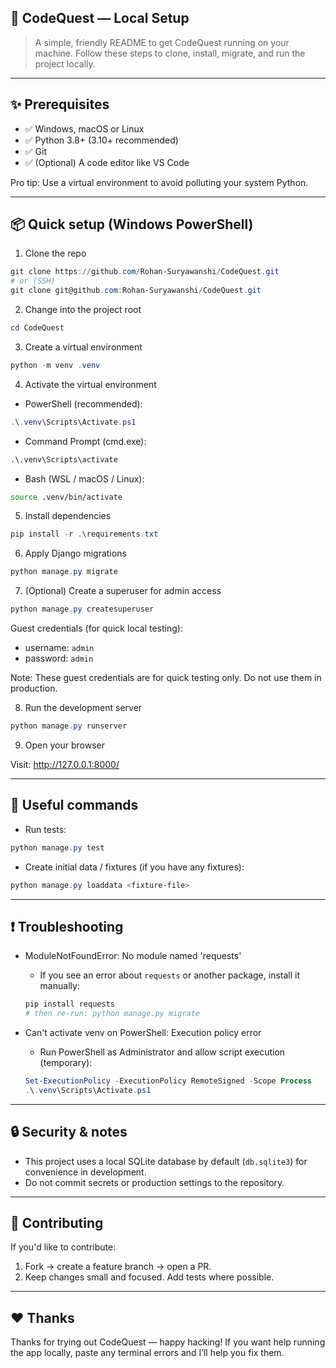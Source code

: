 ## 🚀 CodeQuest — Local Setup

> A simple, friendly README to get CodeQuest running on your machine. Follow these steps to clone, install, migrate, and run the project locally.

---

## ✨ Prerequisites

- ✅ Windows, macOS or Linux
- ✅ Python 3.8+ (3.10+ recommended)
- ✅ Git
- ✅ (Optional) A code editor like VS Code

Pro tip: Use a virtual environment to avoid polluting your system Python.

---

## 📦 Quick setup (Windows PowerShell)

1. Clone the repo

```powershell
git clone https://github.com/Rohan-Suryawanshi/CodeQuest.git
# or (SSH)
git clone git@github.com:Rohan-Suryawanshi/CodeQuest.git
```

2. Change into the project root

```powershell
cd CodeQuest
```

3. Create a virtual environment

```powershell
python -m venv .venv
```

4. Activate the virtual environment

- PowerShell (recommended):

```powershell
.\.venv\Scripts\Activate.ps1
```

- Command Prompt (cmd.exe):

```cmd
.\.venv\Scripts\activate
```

- Bash (WSL / macOS / Linux):

```bash
source .venv/bin/activate
```

5. Install dependencies

```powershell
pip install -r .\requirements.txt
```

6. Apply Django migrations

```powershell
python manage.py migrate
```

7. (Optional) Create a superuser for admin access

```powershell
python manage.py createsuperuser
```

Guest credentials (for quick local testing):

- username: `admin`
- password: `admin`

Note: These guest credentials are for quick testing only. Do not use them in production.

8. Run the development server

```powershell
python manage.py runserver
```

9. Open your browser

Visit: http://127.0.0.1:8000/

---

## 🧰 Useful commands

- Run tests:

```powershell
python manage.py test
```

- Create initial data / fixtures (if you have any fixtures):

```powershell
python manage.py loaddata <fixture-file>
```

---

## ❗ Troubleshooting

- ModuleNotFoundError: No module named 'requests'

  - If you see an error about `requests` or another package, install it manually:

  ```powershell
  pip install requests
  # then re-run: python manage.py migrate
  ```

- Can't activate venv on PowerShell: Execution policy error

  - Run PowerShell as Administrator and allow script execution (temporary):

  ```powershell
  Set-ExecutionPolicy -ExecutionPolicy RemoteSigned -Scope Process
  .\.venv\Scripts\Activate.ps1
  ```

---

## 🔒 Security & notes

- This project uses a local SQLite database by default (`db.sqlite3`) for convenience in development.
- Do not commit secrets or production settings to the repository.

---

## 🙌 Contributing

If you'd like to contribute:

1. Fork → create a feature branch → open a PR.
2. Keep changes small and focused. Add tests where possible.

---

## ❤️ Thanks

Thanks for trying out CodeQuest — happy hacking! If you want help running the app locally, paste any terminal errors and I’ll help you fix them.
